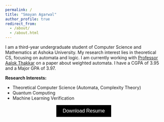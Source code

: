 ```yaml
---
permalink: /
title: "Smayan Agarwal"
author_profile: true
redirect_from: 
  - /about/
  - /about.html
---
```


I am a third-year undergraduate student of Computer Science and Mathematics at Ashoka University. My research interest lies in theoretical CS, focusing on automata and logic. I am currently working with [Professor Aalok Thakkar](https://www.ashoka.edu.in/profile/aalok-thakkar/) on a paper about weighted automata. I have a CGPA of 3.95 and a Major GPA of 3.97.


**Research Interests:**
- Theoretical Computer Science (Automata, Complexity Theory)
- Quantum Computing
- Machine Learning Verification


<p align="center">
  <a href="files/Smayan Agarwal Resume H2 2024.pdf" download>
      <button style="background-color:#000000; color:white; border:none; padding:10px 20px; font-size:16px; cursor:pointer;">
          Download Resume
      </button>
  </a>
</p>
